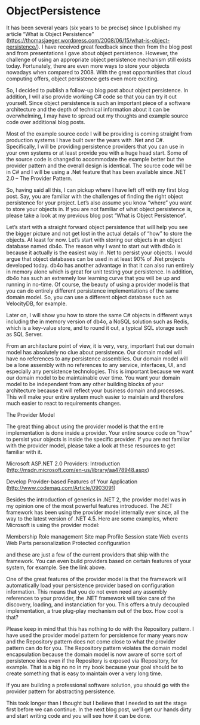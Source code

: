 ObjectPersistence
=================

It has been several years (six years to be precise) since I published my article “What is Object Persistence” (https://thomasjaeger.wordpress.com/2008/06/15/what-is-object-persistence/). I have received great feedback since then from the blog post and from presentations I gave about object persistence. However, the challenge of using an appropriate object persistence mechanism still exists today. Fortunately, there are even more ways to store your objects nowadays when compared to 2008. With the great opportunities that cloud computing offers, object persistence gets even more exciting.

So, I decided to publish a follow-up blog post about object persistence. In addition, I will also provide working C# code so that you can try it out yourself. Since object persistence is such an important piece of a software architecture and the depth of technical information about it can be overwhelming, I may have to spread out my thoughts and example source code over additional blog posts.

Most of the example source code I will be providing is coming straight from production systems I have built over the years with .Net and C#. Specifically, I will be providing persistence providers that you can use in your own systems or at least provide you with a huge head start. Some of the source code is changed to accommodate the example better but the provider pattern and the overall design is identical. The source code will be in C# and I will be using a .Net feature that has been available since .NET 2.0 – The Provider Pattern.

So, having said all this, I can pickup where I have left off with my first blog post. Say, you are familiar with the challenges of finding the right object persistence for your project. Let’s also assume you know “where” you want to store your objects in. If you are not familiar of what object persistence is, please take a look at my previous blog post “What is Object Persistence”.

Let’s start with a straight forward object persistence that will help you see the bigger picture and not get lost in the actual details of “how” to store the objects. At least for now. Let’s start with storing our objects in an object database named db4o. The reason why I want to start out with db4o is because it actually is the easiest way in .Net to persist your objects. I would argue that object databases can be used in at least 90% of .Net projects developed today. db4o has another advantage in that it can also run entirely in memory alone which is great for unit testing your persistence. In addition, db4o has such an extremely low learning curve that you will be up and running in no-time. Of course, the beauty of using a provider model is that you can do entirely different persistence implementations of the same domain model. So, you can use a different object database such as VelocityDB, for example.

Later on, I will show you how to store the same C# objects in different ways including the in memory version of db4o, a NoSQL solution such as Redis, which is a key-value store, and to round it out, a typical SQL storage such as SQL Server.

From an architecture point of view, it is very, very, important that our domain model has absolutely no clue about persistence. Our domain model will have no references to any persistence assemblies. Our domain model will be a lone assembly with no references to any service, interfaces, UI, and especially any persistence technologies. This is important because we want our domain model to be maintainable over time. You want your domain model to be independent from any other building blocks of your architecture because it will reflect your business domain and processes. This will make your entire system much easier to maintain and therefore much easier to react to requirements changes.

The Provider Model

The great thing about using the provider model is that the entire implementation is done inside a provider. Your entire source code on “how” to persist your objects is inside the specific provider. If you are not familiar with the provider model, please take a look at these resources to get familiar with it.

Microsoft ASP.NET 2.0 Providers: Introduction
(http://msdn.microsoft.com/en-us/library/aa478948.aspx)

Develop Provider-based Features of Your Application
(http://www.codemag.com/Article/0903091)

Besides the introduction of generics in .NET 2, the provider model was in my opinion one of the most powerful features introduced. The .NET framework has been using the provider model internally ever since, all the way to the latest version of .NET 4.5. Here are some examples, where Microsoft is using the provider model:

Membership
Role management
Site map
Profile
Session state
Web events
Web Parts personalization
Protected configuration

and these are just a few of the current providers that ship with the framework. You can even build providers based on certain features of your system, for example. See the link above.

One of the great features of the provider model is that the framework will automatically load your persistence provider based on configuration information. This means that you do not even need any assembly references to your provider, the .NET framework will take care of the discovery, loading, and instanciation for you. This offers a truly decoupled implementation, a true plug-play mechanism out of the box. How cool is that?

Please keep in mind that this has nothing to do with the Repository pattern. I have used the provider model pattern for persistence for many years now and the Repository pattern does not come close to what the provider pattern can do for you. The Repository pattern violates the domain model encapsulation because the domain model is now aware of some sort of persistence idea even if the Repository is exposed via IRepository, for example. That is a big no no in my book because your goal should be to create something that is easy to maintain over a very long time.

If you are building a professional software solution, you should go with the provider pattern for abstracting persistence.

This took longer than I thought but I believe that I needed to set the stage first before we can continue. In the next blog post, we’ll get our hands dirty and start writing code and you will see how it can be done.
